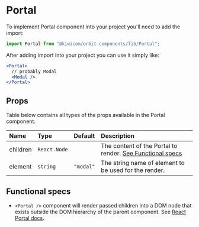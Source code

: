 # Portal
To implement Portal component into your project you'll need to add the import:
```jsx
import Portal from "@kiwicom/orbit-components/lib/Portal";
```
After adding import into your project you can use it simply like:
```jsx
<Portal>
  // probably Modal
  <Modal />
</Portal>
```
## Props
Table below contains all types of the props available in the Portal component.

| Name          | Type                  | Default         | Description                      |
| :------------ | :---------------------| :-------------- | :------------------------------- |
| children      | `React.Node`          |                 | The content of the Portal to render. [See Functional specs](#functional-specs)
| element       | `string`              | `"modal"`       | The string name of element to be used for the render.

## Functional specs
* `<Portal />` component will render passed children into a DOM node that exists outside the DOM hierarchy of the parent component. See [React Portal docs](https://reactjs.org/docs/portals.html).
